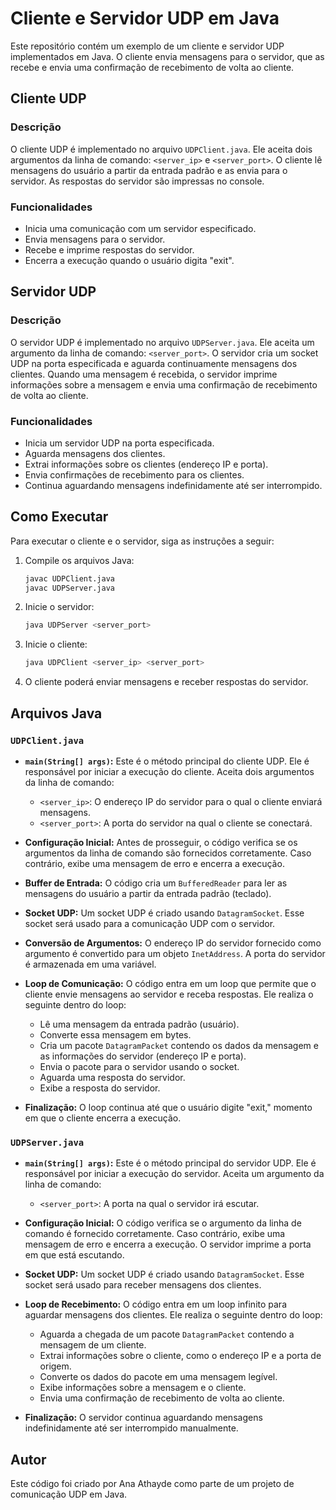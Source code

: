 # Cliente e Servidor UDP em Java

Este repositório contém um exemplo de um cliente e servidor UDP implementados em Java. O cliente envia mensagens para o servidor, que as recebe e envia uma confirmação de recebimento de volta ao cliente.

## Cliente UDP

### Descrição

O cliente UDP é implementado no arquivo `UDPClient.java`. Ele aceita dois argumentos da linha de comando: `<server_ip>` e `<server_port>`. O cliente lê mensagens do usuário a partir da entrada padrão e as envia para o servidor. As respostas do servidor são impressas no console.

### Funcionalidades

- Inicia uma comunicação com um servidor especificado.
- Envia mensagens para o servidor.
- Recebe e imprime respostas do servidor.
- Encerra a execução quando o usuário digita "exit".

## Servidor UDP

### Descrição

O servidor UDP é implementado no arquivo `UDPServer.java`. Ele aceita um argumento da linha de comando: `<server_port>`. O servidor cria um socket UDP na porta especificada e aguarda continuamente mensagens dos clientes. Quando uma mensagem é recebida, o servidor imprime informações sobre a mensagem e envia uma confirmação de recebimento de volta ao cliente.

### Funcionalidades

- Inicia um servidor UDP na porta especificada.
- Aguarda mensagens dos clientes.
- Extrai informações sobre os clientes (endereço IP e porta).
- Envia confirmações de recebimento para os clientes.
- Continua aguardando mensagens indefinidamente até ser interrompido.

## Como Executar

Para executar o cliente e o servidor, siga as instruções a seguir:

1. Compile os arquivos Java:
   ```bash
   javac UDPClient.java
   javac UDPServer.java
   ```

2. Inicie o servidor:
   ```bash
   java UDPServer <server_port>
   ```

3. Inicie o cliente:
   ```bash
   java UDPClient <server_ip> <server_port>
   ```

4. O cliente poderá enviar mensagens e receber respostas do servidor.

## Arquivos Java

### `UDPClient.java`

- **`main(String[] args)`:** Este é o método principal do cliente UDP. Ele é responsável por iniciar a execução do cliente. Aceita dois argumentos da linha de comando:
  - `<server_ip>`: O endereço IP do servidor para o qual o cliente enviará mensagens.
  - `<server_port>`: A porta do servidor na qual o cliente se conectará.

- **Configuração Inicial:** Antes de prosseguir, o código verifica se os argumentos da linha de comando são fornecidos corretamente. Caso contrário, exibe uma mensagem de erro e encerra a execução.

- **Buffer de Entrada:** O código cria um `BufferedReader` para ler as mensagens do usuário a partir da entrada padrão (teclado).

- **Socket UDP:** Um socket UDP é criado usando `DatagramSocket`. Esse socket será usado para a comunicação UDP com o servidor.

- **Conversão de Argumentos:** O endereço IP do servidor fornecido como argumento é convertido para um objeto `InetAddress`. A porta do servidor é armazenada em uma variável.

- **Loop de Comunicação:** O código entra em um loop que permite que o cliente envie mensagens ao servidor e receba respostas. Ele realiza o seguinte dentro do loop:
  - Lê uma mensagem da entrada padrão (usuário).
  - Converte essa mensagem em bytes.
  - Cria um pacote `DatagramPacket` contendo os dados da mensagem e as informações do servidor (endereço IP e porta).
  - Envia o pacote para o servidor usando o socket.
  - Aguarda uma resposta do servidor.
  - Exibe a resposta do servidor.

- **Finalização:** O loop continua até que o usuário digite "exit," momento em que o cliente encerra a execução.

### `UDPServer.java`

- **`main(String[] args)`:** Este é o método principal do servidor UDP. Ele é responsável por iniciar a execução do servidor. Aceita um argumento da linha de comando:
  - `<server_port>`: A porta na qual o servidor irá escutar.

- **Configuração Inicial:** O código verifica se o argumento da linha de comando é fornecido corretamente. Caso contrário, exibe uma mensagem de erro e encerra a execução. O servidor imprime a porta em que está escutando.

- **Socket UDP:** Um socket UDP é criado usando `DatagramSocket`. Esse socket será usado para receber mensagens dos clientes.

- **Loop de Recebimento:** O código entra em um loop infinito para aguardar mensagens dos clientes. Ele realiza o seguinte dentro do loop:
  - Aguarda a chegada de um pacote `DatagramPacket` contendo a mensagem de um cliente.
  - Extrai informações sobre o cliente, como o endereço IP e a porta de origem.
  - Converte os dados do pacote em uma mensagem legível.
  - Exibe informações sobre a mensagem e o cliente.
  - Envia uma confirmação de recebimento de volta ao cliente.

- **Finalização:** O servidor continua aguardando mensagens indefinidamente até ser interrompido manualmente.

## Autor

Este código foi criado por Ana Athayde como parte de um projeto de comunicação UDP em Java.
